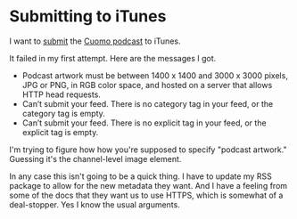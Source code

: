 # Submitting to iTunes
I want to <a href="https://podcastsconnect.apple.com/my-podcasts/new-feed">submit</a> the <a href="http://scripting.com/cuomo/rss.xml">Cuomo podcast</a> to iTunes.

It failed in my first attempt. Here are the messages I got.
* Podcast artwork must be between 1400 x 1400 and 3000 x 3000 pixels, JPG or PNG, in RGB color space, and hosted on a server that allows HTTP head requests.
* Can’t submit your feed. There is no category tag in your feed, or the category tag is empty.
* Can’t submit your feed. There is no explicit tag in your feed, or the explicit tag is empty.

I'm trying to figure how how you're supposed to specify "podcast artwork." Guessing it's the channel-level image element. 

In any case this isn't going to be a quick thing. I have to update my RSS package to allow for the new metadata they want. And I have a feeling from some of the docs that they want us to use HTTPS, which is somewhat of a deal-stopper. Yes I know the usual arguments. 

